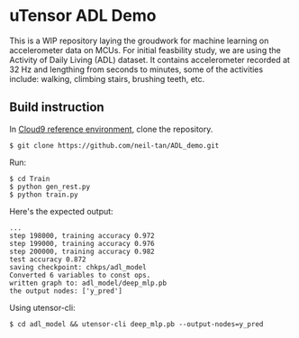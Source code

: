# uTensor ADL Demo

  This is a WIP repository laying the groudwork for machine learning on accelerometer data on MCUs. For initial feasbility study, we are using the Activity of Daily Living (ADL) dataset. It contains accelerometer recorded at 32 Hz and lengthing from seconds to minutes, some of the activities include: walking, climbing stairs, brushing teeth, etc.
  
## Build instruction
In [Cloud9 reference environment](https://github.com/uTensor/cloud9-installer), clone the repository.

```
$ git clone https://github.com/neil-tan/ADL_demo.git
```

Run:

 ```
$ cd Train
$ python gen_rest.py
$ python train.py
 ```
Here's the expected output:

 ```
 ...
step 198000, training accuracy 0.972
step 199000, training accuracy 0.976
step 200000, training accuracy 0.982
test accuracy 0.872
saving checkpoint: chkps/adl_model
Converted 6 variables to const ops.
written graph to: adl_model/deep_mlp.pb
the output nodes: ['y_pred']
 ```

Using utensor-cli:

```
$ cd adl_model && utensor-cli deep_mlp.pb --output-nodes=y_pred
```
